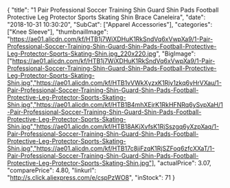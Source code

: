 {
	"title": "1 Pair Professional Soccer Training Shin Guard Shin Pads Football Protective Leg Protector Sports Skating Shin Brace Caneleira",
	"date": "2018-10-31 10:30:20",
	"SubCat": ["Apparel Accessories"],
	"categories": ["Knee Sleeve"],
	"thumbnailImage": "https://ae01.alicdn.com/kf/HTB1j7WiXDHuK1RkSndVq6xVwpXa9/1-Pair-Professional-Soccer-Training-Shin-Guard-Shin-Pads-Football-Protective-Leg-Protector-Sports-Skating-Shin.jpg_220x220.jpg",
	"BigImage": ["https://ae01.alicdn.com/kf/HTB1j7WiXDHuK1RkSndVq6xVwpXa9/1-Pair-Professional-Soccer-Training-Shin-Guard-Shin-Pads-Football-Protective-Leg-Protector-Sports-Skating-Shin.jpg","https://ae01.alicdn.com/kf/HTB1vVWkXyzxK1Rjy1zkq6yHrVXau/1-Pair-Professional-Soccer-Training-Shin-Guard-Shin-Pads-Football-Protective-Leg-Protector-Sports-Skating-Shin.jpg","https://ae01.alicdn.com/kf/HTB1B4mhXEjrK1RkHFNRq6ySvpXaH/1-Pair-Professional-Soccer-Training-Shin-Guard-Shin-Pads-Football-Protective-Leg-Protector-Sports-Skating-Shin.jpg","https://ae01.alicdn.com/kf/HTB18AKjXvfsK1RjSszgq6yXzpXaq/1-Pair-Professional-Soccer-Training-Shin-Guard-Shin-Pads-Football-Protective-Leg-Protector-Sports-Skating-Shin.jpg","https://ae01.alicdn.com/kf/HTB17c8jiFzqK1RjSZFoq6zfcXXaT/1-Pair-Professional-Soccer-Training-Shin-Guard-Shin-Pads-Football-Protective-Leg-Protector-Sports-Skating-Shin.jpg"],
	"actualPrice": 3.07,
	"comparePrice": 4.80,
	"linkurl": "http://s.click.aliexpress.com/e/cspPzWO8",
	"inStock": 71
}
